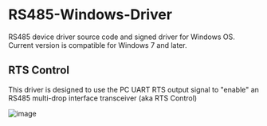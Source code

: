 # RS485-Windows-Driver
RS485 device driver source code and signed driver for Windows OS. Current version is compatible for Windows 7 and later.


## RTS Control
This driver is designed to use the PC UART RTS output signal to "enable" an RS485 multi-drop interface transceiver (aka RTS Control)

![image](https://user-images.githubusercontent.com/16089554/156234873-a982bdc0-ce50-4eb6-9ef3-6cf5db8eb4ce.png)


